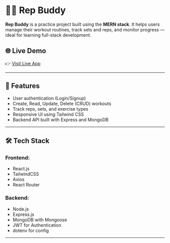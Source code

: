 # 🏋️‍♂️ Rep Buddy

**Rep Buddy** is a practice project built using the **MERN stack**. It helps users manage their workout routines, track sets and reps, and monitor progress — ideal for learning full-stack development.

## 🌐 Live Demo

👉 [Visit Live App](https://rep-buddy-orpin.vercel.app)

---

## 📌 Features

- User authentication (Login/Signup)
- Create, Read, Update, Delete (CRUD) workouts
- Track reps, sets, and exercise types
- Responsive UI using Tailwind CSS
- Backend API built with Express and MongoDB

---

## 🛠️ Tech Stack

### Frontend:
- React.js
- TailwindCSS
- Axios
- React Router

### Backend:
- Node.js
- Express.js
- MongoDB with Mongoose
- JWT for Authentication
- dotenv for config

---



